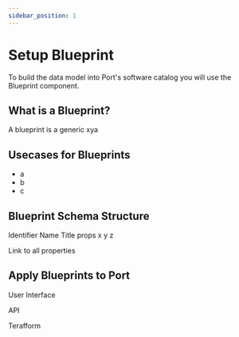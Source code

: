 ```yaml
---
sidebar_position: 1
---
```


# Setup Blueprint

To build the data model into Port's software catalog you will use the Blueprint component.

## What is a Blueprint?

A blueprint is a generic xya

## Usecases for Blueprints

- a
- b
- c

## Blueprint Schema Structure

Identifier
Name
Title
props
x
y
z

Link to all properties

## Apply Blueprints to Port

User Interface

API

Terafform
